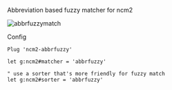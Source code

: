 Abbreviation based fuzzy matcher for ncm2

![abbrfuzzymatch](https://user-images.githubusercontent.com/4538941/42287336-84c4ba36-7fe8-11e8-8bca-e5ebe01eb672.png)

Config

```vim
Plug 'ncm2-abbrfuzzy'

let g:ncm2#matcher = 'abbrfuzzy'

" use a sorter that's more friendly for fuzzy match
let g:ncm2#sorter = 'abbrfuzzy'
```
